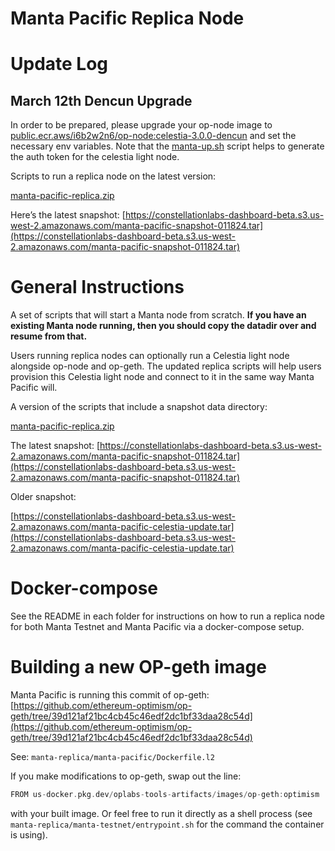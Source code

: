 # Manta Pacific Replica Node

# Update Log

## March 12th Dencun Upgrade

In order to be prepared, please upgrade your op-node image to [public.ecr.aws/i6b2w2n6/op-node:celestia-3.0.0-dencun](http://public.ecr.aws/i6b2w2n6/op-node:celestia-3.0.0) and set the necessary env variables. Note that the [manta-up.sh](http://manta-up.sh) script helps to generate the auth token for the celestia light node.

Scripts to run a replica node on the latest version:

[manta-pacific-replica.zip](../assets/manta-pacific-replica.zip)

Here’s the latest snapshot: [https://constellationlabs-dashboard-beta.s3.us-west-2.amazonaws.com/manta-pacific-snapshot-011824.tar](https://constellationlabs-dashboard-beta.s3.us-west-2.amazonaws.com/manta-pacific-snapshot-011824.tar)

# General Instructions

A set of scripts that will start a Manta node from scratch. **If you have an existing Manta node running, then you should copy the datadir over and resume from that.**

Users running replica nodes can optionally run a Celestia light node alongside op-node and op-geth. The updated replica scripts will help users provision this Celestia light node and connect to it in the same way Manta Pacific will.

A version of the scripts that include a snapshot data directory:

[manta-pacific-replica.zip](../assets/manta-pacific-replica.zip)

The latest snapshot: [https://constellationlabs-dashboard-beta.s3.us-west-2.amazonaws.com/manta-pacific-snapshot-011824.tar](https://constellationlabs-dashboard-beta.s3.us-west-2.amazonaws.com/manta-pacific-snapshot-011824.tar)

Older snapshot:

[https://constellationlabs-dashboard-beta.s3.us-west-2.amazonaws.com/manta-pacific-celestia-update.tar](https://constellationlabs-dashboard-beta.s3.us-west-2.amazonaws.com/manta-pacific-celestia-update.tar)

# Docker-compose

See the README in each folder for instructions on how to run a replica node for both Manta Testnet and Manta Pacific via a docker-compose setup.

# Building a new OP-geth image

Manta Pacific is running this commit of op-geth: [https://github.com/ethereum-optimism/op-geth/tree/39d121af21bc4cb45c46edf2dc1bf33daa28c54d](https://github.com/ethereum-optimism/op-geth/tree/39d121af21bc4cb45c46edf2dc1bf33daa28c54d)

See: `manta-replica/manta-pacific/Dockerfile.l2`

If you make modifications to op-geth, swap out the line:

```go
FROM us-docker.pkg.dev/oplabs-tools-artifacts/images/op-geth:optimism
```

with your built image. Or feel free to run it directly as a shell process (see `manta-replica/manta-testnet/entrypoint.sh` for the command the container is using).
